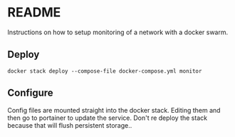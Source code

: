 # README

Instructions on how to setup monitoring of a network with a docker swarm.

## Deploy

```
docker stack deploy --compose-file docker-compose.yml monitor
```

## Configure

Config files are mounted straight into the docker stack. Editing them and then go to portainer to update the service.
Don't re deploy the stack because that will flush persistent storage..